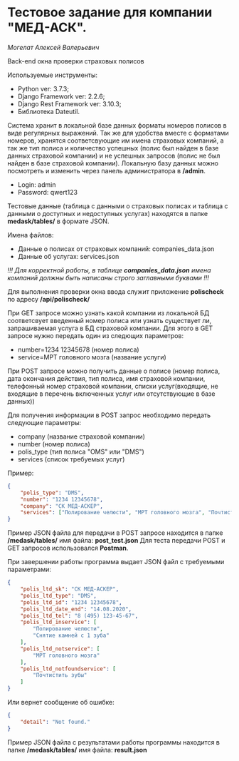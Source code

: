 # Тестовое задание для компании "МЕД-АСК".

*Могелат Алексей Валерьевич*

Back-end окна проверки страховых полисов

Используемые инструменты:
- Python ver: 3.7.3;
- Django Framework ver: 2.2.6;
- Django Rest Framework ver: 3.10.3;
- Библиотека Dateutil.

Система хранит в локальной базе данных форматы номеров полисов в виде регулярных выражений. Так же для удобства вместе с форматами номеров, хранятся соответсвующие им имена страховых компаний, а так же тип полиса и количество успешных (полис был найден в базе данных страховой компании) и не успешных запросов (полис не был найден в базе страховой компании). 
Локальную базу данных можно посмотреть и изменить  через панель администратора в **/admin**. 
- Login: admin 
- Password: qwert123

Тестовые данные (таблица с данными о страховых полисах и таблица с данными о доступных и недоступных услугах) находятся в папке **medask/tables/** в формате JSON.

Имена файлов:
- Данные  о полисах от страховых компаний: companies_data.json
- Данные об услугах: services.json

*!!! Для корректной работы, в таблице **companies_data.json** имена компаний должны быть написаны строго заглавными буквами !!!*

Для выполнения проверки окна ввода служит приложение **polischeck** по адресу **/api/polischeck/**

При GET запросе можно узнать какой компании из локальной БД соответсвует введенный номер полиса или узнать существует ли, запрашиваемая услуга в БД страховой компании. Для этого в GET запросе нужно передать один из следющих параметров:
- number=1234 12345678 (номер полиса)
- service=МРТ головного мозга (название услуги)

При POST запросе можно получить данные о полисе (номер полиса, дата окончания действия, тип полиса, имя страховой компании, телефонный номер страховой компании, списки услуг(входящие, не входящие в перечень включенных услуг или отсутствующие в базе данных))

Для получения информации в POST запрос необходимо передать следующие параметры:
- company (название страховой компании)
- number (номер полиса)
- polis_type (тип полиса "OMS" или "DMS")
- services (список требуемых услуг)

Пример:
```JSON
{
	"polis_type": "DMS",
	"number": "1234 12345678",
	"company": "СК МЕД-АСКЕР",
	"services": ["Полирование челюсти", "МРТ головного мозга", "Почтистить зубы", "Снятие камней с 1 зуба"]
}
```

Пример JSON файла для передачи в POST запросе находится в папке **/medask/tables/** имя файла: **post_test.json**
Для теста передачи POST и GET запросов использовался **Postman**.

При завершении работы программа выдает JSON файл с требуемыми параметрами:
```JSON
{
    "polis_ltd_sk": "СК МЕД-АСКЕР",
    "polis_ltd_type": "DMS",
    "polis_ltd_id": "1234 12345678",
    "polis_ltd_date_end": "14.08.2020",
    "polis_ltd_tel": "8 (495) 123-45-67",
    "polis_ltd_inservice": [
        "Полирование челюсти",
        "Снятие камней с 1 зуба"
    ],
    "polis_ltd_notservice": [
        "МРТ головного мозга"
    ],
    "polis_ltd_notfoundservice": [
        "Почтистить зубы"
    ]
}
```
Или вернет сообщение об ошибке:
```JSON
{
    "detail": "Not found."
}
```
Пример JSON файла с результатами работы программы находится в папке **/medask/tables/** имя файла: **result.json**
